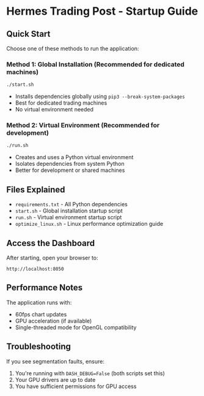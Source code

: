 # Hermes Trading Post - Startup Guide

## Quick Start

Choose one of these methods to run the application:

### Method 1: Global Installation (Recommended for dedicated machines)
```bash
./start.sh
```
- Installs dependencies globally using `pip3 --break-system-packages`
- Best for dedicated trading machines
- No virtual environment needed

### Method 2: Virtual Environment (Recommended for development)
```bash
./run.sh
```
- Creates and uses a Python virtual environment
- Isolates dependencies from system Python
- Better for development or shared machines

## Files Explained

- `requirements.txt` - All Python dependencies
- `start.sh` - Global installation startup script
- `run.sh` - Virtual environment startup script
- `optimize_linux.sh` - Linux performance optimization guide

## Access the Dashboard

After starting, open your browser to:
```
http://localhost:8050
```

## Performance Notes

The application runs with:
- 60fps chart updates
- GPU acceleration (if available)
- Single-threaded mode for OpenGL compatibility

## Troubleshooting

If you see segmentation faults, ensure:
1. You're running with `DASH_DEBUG=False` (both scripts set this)
2. Your GPU drivers are up to date
3. You have sufficient permissions for GPU access